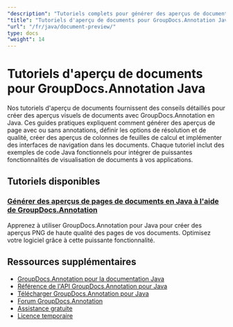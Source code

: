 ```yaml
---
"description": "Tutoriels complets pour générer des aperçus de documents, des miniatures et des représentations visuelles avec GroupDocs.Annotation pour Java."
"title": "Tutoriels d'aperçu de documents pour GroupDocs.Annotation Java"
"url": "/fr/java/document-preview/"
type: docs
"weight": 14
---
```


# Tutoriels d'aperçu de documents pour GroupDocs.Annotation Java

Nos tutoriels d'aperçu de documents fournissent des conseils détaillés pour créer des aperçus visuels de documents avec GroupDocs.Annotation en Java. Ces guides pratiques expliquent comment générer des aperçus de page avec ou sans annotations, définir les options de résolution et de qualité, créer des aperçus de colonnes de feuilles de calcul et implémenter des interfaces de navigation dans les documents. Chaque tutoriel inclut des exemples de code Java fonctionnels pour intégrer de puissantes fonctionnalités de visualisation de documents à vos applications.

## Tutoriels disponibles

### [Générer des aperçus de pages de documents en Java à l'aide de GroupDocs.Annotation](./groupdocs-annotation-java-document-page-previews/)
Apprenez à utiliser GroupDocs.Annotation pour Java pour créer des aperçus PNG de haute qualité des pages de vos documents. Optimisez votre logiciel grâce à cette puissante fonctionnalité.

## Ressources supplémentaires

- [GroupDocs.Annotation pour la documentation Java](https://docs.groupdocs.com/annotation/java/)
- [Référence de l'API GroupDocs.Annotation pour Java](https://reference.groupdocs.com/annotation/java/)
- [Télécharger GroupDocs.Annotation pour Java](https://releases.groupdocs.com/annotation/java/)
- [Forum GroupDocs.Annotation](https://forum.groupdocs.com/c/annotation)
- [Assistance gratuite](https://forum.groupdocs.com/)
- [Licence temporaire](https://purchase.groupdocs.com/temporary-license/)